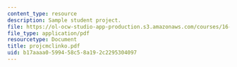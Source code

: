 ```yaml
---
content_type: resource
description: Sample student project.
file: https://ol-ocw-studio-app-production.s3.amazonaws.com/courses/16-810-engineering-design-and-rapid-prototyping-january-iap-2007/b17aaaa0599458c58a192c2295304097_projcmclinko.pdf
file_type: application/pdf
resourcetype: Document
title: projcmclinko.pdf
uid: b17aaaa0-5994-58c5-8a19-2c2295304097
---
```

